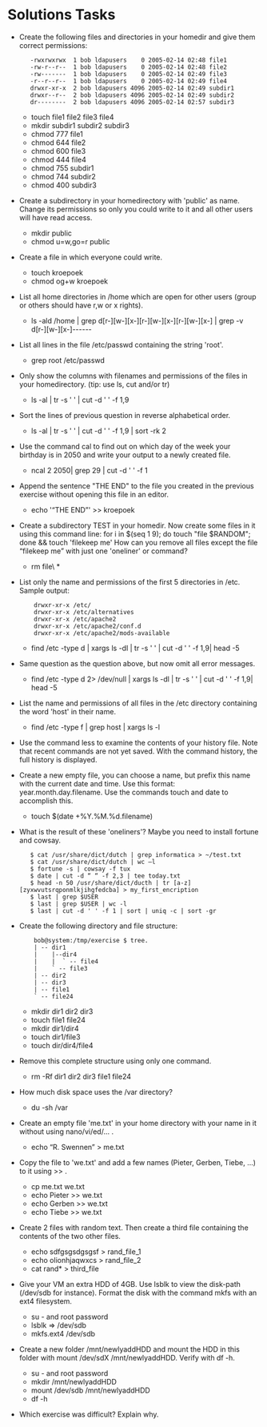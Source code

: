 # Solutions Tasks
* Create the following files and directories in your homedir and give them correct permissions:

		 -rwxrwxrwx  1 bob ldapusers    0 2005-02-14 02:48 file1
		 -rw-r--r--  1 bob ldapusers    0 2005-02-14 02:48 file2
		 -rw-------  1 bob ldapusers    0 2005-02-14 02:49 file3
		 -r--r--r--  1 bob ldapusers    0 2005-02-14 02:49 file4
		 drwxr-xr-x  2 bob ldapusers 4096 2005-02-14 02:49 subdir1
		 drwxr--r--  2 bob ldapusers 4096 2005-02-14 02:49 subdir2
		 dr--------  2 bob ldapusers 4096 2005-02-14 02:57 subdir3
	* touch file1 file2 file3 file4
	* mkdir subdir1 subdir2 subdir3
	* chmod 777 file1
	* chmod 644 file2
	* chmod 600 file3
	* chmod 444 file4
	* chmod 755 subdir1
	* chmod 744 subdir2
	* chmod 400 subdir3

* Create a subdirectory in your homedirectory with 'public' as name. Change its permissions so only you could write to it and all other users will have read access.
	* mkdir public
	* chmod u=w,go=r public
* Create a file in which everyone could write.
	* touch kroepoek
	* chmod og+w kroepoek
* List all home directories in /home which are open for other users (group or others should have r,w or x rights).
	* ls -ald /home | grep d[r-][w-][x-][r-][w-][x-][r-][w-][x-] | grep -v d[r-][w-][x-]------
* List all lines in the file /etc/passwd containing the string 'root'.
	* grep root /etc/passwd 
* Only show the columns with filenames and permissions of the files in your homedirectory. (tip: use ls, cut and/or tr)
	* ls -al | tr -s ' ' | cut -d  ' ' -f 1,9
* Sort the lines of previous question in reverse alphabetical order.
	* ls -al | tr -s ' ' | cut -d  ' ' -f 1,9 | sort -rk 2
* Use the command cal to find out on which day of the week your birthday is in 2050 and write your output to a newly created file.
	* ncal 2 2050| grep 29 | cut -d ' ' -f 1
* Append the sentence "THE END" to the file you created in the previous exercise without opening this file in an editor.
	* echo '“THE END”' >> kroepoek
* Create a subdirectory TEST in your homedir. Now create some files in it using this command line: for i in $(seq 1 9); do touch "file $RANDOM"; done && touch 'filekeep me' How can you remove all files except the file “filekeep me” with just one 'oneliner' or command?
	* rm file\ * 
* List only the name and permissions of the first 5 directories in /etc. Sample output:

		  drwxr-xr-x /etc/ 
		  drwxr-xr-x /etc/alternatives
		  drwxr-xr-x /etc/apache2
		  drwxr-xr-x /etc/apache2/conf.d
		  drwxr-xr-x /etc/apache2/mods-available
	* find /etc -type d | xargs ls -dl | tr -s ' ' | cut -d  ' ' -f 1,9| head -5
* Same question as the question above, but now omit all error messages.
	* find /etc -type d 2> /dev/null | xargs ls -dl | tr -s ' ' | cut -d  ' ' -f 1,9| head -5
* List the name and permissions of all files in the /etc directory containing the word 'host' in their name.
	* find /etc -type f | grep host | xargs ls -l
* Use the command less to examine the contents of your history file. Note that recent commands are not yet saved. With the command history, the full history is displayed.
* Create a new empty file, you can choose a name, but prefix this name with the current date and time. Use this format: year.month.day.filename. Use the commands touch and date to accomplish this.
	* touch $(date +%Y.%M.%d.filename) 
* What is the result of these 'oneliners'? Maybe you need to install fortune and cowsay.

		 $ cat /usr/share/dict/dutch | grep informatica > ~/test.txt
		 $ cat /usr/share/dict/dutch | wc –l
		 $ fortune -s | cowsay -f tux 
		 $ date | cut -d “ “ -f 2,3 | tee today.txt
		 $ head -n 50 /usr/share/dict/ducth | tr [a-z] [zyxwvutsrqponmlkjihgfedcba] > my_first_encription
		 $ last | grep $USER
		 $ last | grep $USER | wc -l 
		 $ last | cut -d ' ' -f 1 | sort | uniq -c | sort -gr 
* Create the following directory and file structure:

		  bob@system:/tmp/exercise $ tree.
		  | -- dir1
		  |    |--dir4
		  |    |  ` -- file4
		  |    ` -- file3
		  | -- dir2
		  | -- dir3
		  | -- file1
		  ` -- file24
	* mkdir dir1 dir2 dir3
	* touch file1 file24
	* mkdir dir1/dir4
	* touch dir1/file3
	* touch dir/dir4/file4
		  
* Remove this complete structure using only one command.
	* rm -Rf dir1 dir2 dir3 file1 file24
* How much disk space uses the /var directory?
	* du -sh /var
* Create an empty file 'me.txt' in your home directory with your name in it without using nano/vi/ed/... .
	* echo “R. Swennen” > me.txt
* Copy the file to 'we.txt' and add a few names (Pieter, Gerben, Tiebe, ...) to it using >> .
	* cp me.txt we.txt
	* echo Pieter >> we.txt
	* echo Gerben >> we.txt
	* echo Tiebe >> we.txt
* Create 2 files with random text. Then create a third file containing the contents of the two other files.
	* echo sdfgsgsdgsgsf > rand_file_1
	* echo olionhjaqwxcs > rand_file_2
	* cat rand* > third_file
* Give your VM an extra HDD of 4GB. Use lsblk to view the disk-path (/dev/sdb for instance). Format the disk with the command mkfs with an ext4 filesystem.
	*  su - and root password
	*  lsblk => /dev/sdb
	*  mkfs.ext4 /dev/sdb
* Create a new folder /mnt/newlyaddHDD and mount the HDD in this folder with mount /dev/sdX /mnt/newlyaddHDD. Verify with df -h.
	* su - and root password
	* mkdir /mnt/newlyaddHDD
	* mount /dev/sdb /mnt/newlyaddHDD
	* df -h
* Which exercise was difficult? Explain why.
